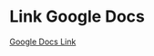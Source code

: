 # Link Google Docs

[Google Docs Link](https://docs.google.com/document/d/1e577vI0-oi_z8ORIBAA1wvehDgfr9ULEHmOPvkEb40o/edit?usp=sharing)